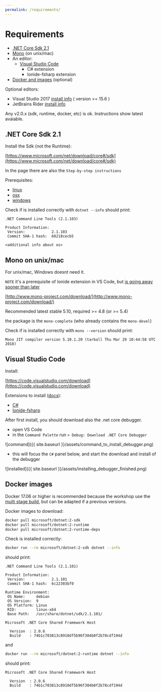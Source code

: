 ```yaml
---
permalink: /requirements/
---
```


# Requirements

- [.NET Core Sdk 2.1](#dotnetsdk)
- [Mono](#mono) (on unix/mac)
- An editor:
  - [Visual Studio Code](#vscode)
    - C# extension
    - Ionide-fsharp extension
- [Docker and images](#docker) (optional)

Optional editors:

- Visual Studio 2017 [install info](https://docs.microsoft.com/en-us/dotnet/fsharp/get-started/get-started-visual-studio#installing-f) ( version >= 15.6 )
- JetBrains Rider [install info](https://www.jetbrains.com/rider/)


Any v2.0.x (sdk, runtime, docker, etc) is ok. Instructions show latest avaiable.

<a name="dotnetsdk"></a>
## .NET Core Sdk 2.1

Install the Sdk (not the Runtime):

[https://www.microsoft.com/net/download/core#/sdk](https://www.microsoft.com/net/download/core#/sdk)

In the page there are also the `Step-by-step instructions`

Prerequisites:

- [linux](https://docs.microsoft.com/en-us/dotnet/core/linux-prerequisites?tabs=netcore2x)
- [osx](https://docs.microsoft.com/en-us/dotnet/core/macos-prerequisites)
- [windows](https://docs.microsoft.com/en-us/dotnet/core/windows-prerequisites?tabs=netcore2x)

Check if is installed correctly with `dotnet --info` should print:

```
.NET Command Line Tools (2.1.103)

Product Information:
 Version:            2.1.103
 Commit SHA-1 hash:  60218cecb5

<additional info about os>
```

<a name="mono"></a>
## Mono on unix/mac

For unix/mac, Windows doesnt need it.

`NOTE` it's a prerequisite of Ionide extension in VS Code, but [is going away sooner than later](https://github.com/ionide/ionide-vscode-fsharp/wiki/Version-3.13.0#experimental---use-net-core-fsautocomplete)

[http://www.mono-project.com/download/](http://www.mono-project.com/download/)

Recommended latest stable 5.10, required >= 4.8 (or >= 5.4)

the package is the `mono-complete` (who already contains the `mono-devel`)

Check if is installed correctly with `mono --version` should print:

```
Mono JIT compiler version 5.10.1.20 (tarball Thu Mar 29 10:44:58 UTC 2018)
```

<a name="vscode"></a>
## Visual Studio Code

Install:

[https://code.visualstudio.com/download](https://code.visualstudio.com/download)

Extensions to install ([docs](https://code.visualstudio.com/docs/editor/extension-gallery)):

- [C#](https://marketplace.visualstudio.com/items?itemName=ms-vscode.csharp)
- [Ionide-fsharp](https://marketplace.visualstudio.com/items?itemName=Ionide.Ionide-fsharp)

After first install, you should download also the .net core debugger.

- open VS Code
- in the `Command Palette` run `> Debug: Download .NET Core Debugger`

![command]({{ site.baseurl }}/assets/command_to_install_debugger.png)

- this will focus the `C#` panel below, and start the download and install of the debugger

![installed]({{ site.baseurl }}/assets/installing_debugger_finished.png)

<a name="docker"></a>
## Docker images

Docker 17.06 or higher is recommended because the workshop use the [multi stage build](https://docs.docker.com/engine/userguide/eng-image/multistage-build/), but can be adapted if a previous versions.

Docker images to download:

```bash
docker pull microsoft/dotnet:2-sdk
docker pull microsoft/dotnet:2-runtime
docker pull microsoft/dotnet:2-runtime-deps
```

Check is installed correctly:

```bash
docker run --rm microsoft/dotnet:2-sdk dotnet --info
```

should print:

```
.NET Command Line Tools (2.1.101)

Product Information:
 Version:            2.1.101
 Commit SHA-1 hash:  6c22303bf0

Runtime Environment:
 OS Name:     debian
 OS Version:  9
 OS Platform: Linux
 RID:         linux-x64
 Base Path:   /usr/share/dotnet/sdk/2.1.101/

Microsoft .NET Core Shared Framework Host

  Version  : 2.0.6
  Build    : 74b1c703813c8910df5b96f304b0f2b78cdf194d
```

and

```bash
docker run --rm microsoft/dotnet:2-runtime dotnet --info
```

should print:

```
Microsoft .NET Core Shared Framework Host

  Version  : 2.0.6
  Build    : 74b1c703813c8910df5b96f304b0f2b78cdf194d
```
